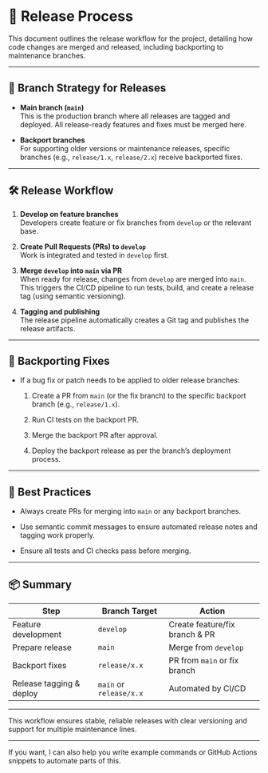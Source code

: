 # 🚀 Release Process

This document outlines the release workflow for the project, detailing how code changes are merged and released, including backporting to maintenance branches.

---

## 🧭 Branch Strategy for Releases

- **Main branch (`main`)**  
  This is the production branch where all releases are tagged and deployed. All release-ready features and fixes must be merged here.

- **Backport branches**  
  For supporting older versions or maintenance releases, specific branches (e.g., `release/1.x`, `release/2.x`) receive backported fixes.

---

## 🛠 Release Workflow

1. **Develop on feature branches**  
   Developers create feature or fix branches from `develop` or the relevant base.

2. **Create Pull Requests (PRs) to `develop`**  
   Work is integrated and tested in `develop` first.

3. **Merge `develop` into `main` via PR**  
   When ready for release, changes from `develop` are merged into `main`. This triggers the CI/CD pipeline to run tests, build, and create a release tag (using semantic versioning).

4. **Tagging and publishing**  
   The release pipeline automatically creates a Git tag and publishes the release artifacts.

---

## 🔄 Backporting Fixes

- If a bug fix or patch needs to be applied to older release branches:

  1. Create a PR from `main` (or the fix branch) to the specific backport branch (e.g., `release/1.x`).

  2. Run CI tests on the backport PR.

  3. Merge the backport PR after approval.

  4. Deploy the backport release as per the branch’s deployment process.

---

## 🔐 Best Practices

- Always create PRs for merging into `main` or any backport branches.

- Use semantic commit messages to ensure automated release notes and tagging work properly.

- Ensure all tests and CI checks pass before merging.

---

## 📦 Summary

| Step                   | Branch Target   | Action                          |
|------------------------|-----------------|--------------------------------|
| Feature development     | `develop`       | Create feature/fix branch & PR |
| Prepare release         | `main`          | Merge from `develop`            |
| Backport fixes          | `release/x.x`   | PR from `main` or fix branch   |
| Release tagging & deploy| `main` or `release/x.x` | Automated by CI/CD          |

---

This workflow ensures stable, reliable releases with clear versioning and support for multiple maintenance lines.

---

If you want, I can also help you write example commands or GitHub Actions snippets to automate parts of this.
